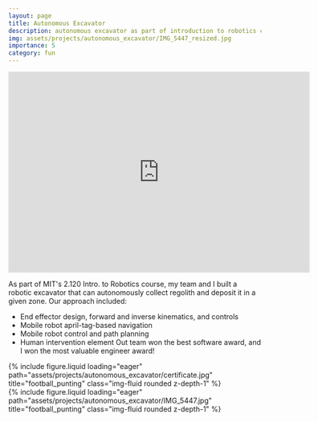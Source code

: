 ```yaml
---
layout: page
title: Autonomous Excavator
description: autonomous excavator as part of introduction to robotics course project.
img: assets/projects/autonomous_excavator/IMG_5447_resized.jpg
importance: 5
category: fun
---
```


<iframe width="600" height="400" src="https://www.youtube.com/embed/Z6_076_dfuI" title="MIT 2.12 Autonomous excavator" frameborder="0" allow="accelerometer; autoplay; clipboard-write; encrypted-media; gyroscope; picture-in-picture; web-share" referrerpolicy="strict-origin-when-cross-origin" allowfullscreen></iframe>

As part of MIT's 2.120 Intro. to Robotics course, my team and I built a robotic excavator that can autonomously collect regolith and deposit it in a given zone. Our approach included:
- End effector design, forward and inverse kinematics, and controls
- Mobile robot april-tag-based navigation
- Mobile robot control and path planning
- Human intervention element
Out team won the best software award, and I won the most valuable engineer award!


<div class="row">
    <div class="col-sm mt-3 mt-md-0">
        {% include figure.liquid loading="eager" path="assets/projects/autonomous_excavator/certificate.jpg" title="football_punting" class="img-fluid rounded z-depth-1" %}
    </div>
    <div class="col-sm mt-3 mt-md-0">
        {% include figure.liquid loading="eager" path="assets/projects/autonomous_excavator/IMG_5447.jpg" title="football_punting" class="img-fluid rounded z-depth-1" %}
    </div>
</div>


<!-- Google tag (gtag.js) -->
<script async src="https://www.googletagmanager.com/gtag/js?id=G-V1HSZE1Y7M"></script>
<script>
  window.dataLayer = window.dataLayer || [];
  function gtag(){dataLayer.push(arguments);}
  gtag('js', new Date());

  gtag('config', 'G-V1HSZE1Y7M');
</script>